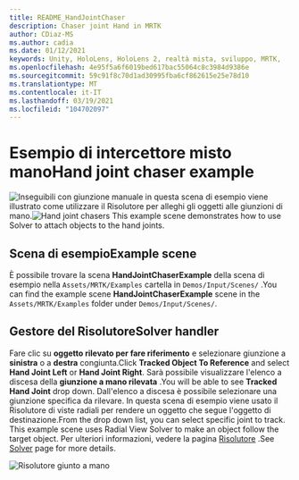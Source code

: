 ```yaml
---
title: README_HandJointChaser
description: Chaser joint Hand in MRTK
author: CDiaz-MS
ms.author: cadia
ms.date: 01/12/2021
keywords: Unity, HoloLens, HoloLens 2, realtà mista, sviluppo, MRTK,
ms.openlocfilehash: 4e95f5a6f6019bed617bac55064c8c3984d9386e
ms.sourcegitcommit: 59c91f8c70d1ad30995fba6cf862615e25e78d10
ms.translationtype: MT
ms.contentlocale: it-IT
ms.lasthandoff: 03/19/2021
ms.locfileid: "104702097"
---
```

# <a name="hand-joint-chaser-example"></a><span data-ttu-id="0e786-104">Esempio di intercettore misto mano</span><span class="sxs-lookup"><span data-stu-id="0e786-104">Hand joint chaser example</span></span>

<span data-ttu-id="0e786-105">![Inseguibili con giunzione manuale in ](images/hand-joint-chaser/MRTK_HandJointChaser_Main.jpg) questa scena di esempio viene illustrato come utilizzare il Risolutore per alleghi gli oggetti alle giunzioni di mano.</span><span class="sxs-lookup"><span data-stu-id="0e786-105">![Hand joint chasers](images/hand-joint-chaser/MRTK_HandJointChaser_Main.jpg) This example scene demonstrates how to use Solver to attach objects to the hand joints.</span></span>

## <a name="example-scene"></a><span data-ttu-id="0e786-106">Scena di esempio</span><span class="sxs-lookup"><span data-stu-id="0e786-106">Example scene</span></span>

<span data-ttu-id="0e786-107">È possibile trovare la scena **HandJointChaserExample** della scena di esempio nella `Assets/MRTK/Examples` cartella in `Demos/Input/Scenes/` .</span><span class="sxs-lookup"><span data-stu-id="0e786-107">You can find the example scene **HandJointChaserExample** scene in the `Assets/MRTK/Examples` folder under `Demos/Input/Scenes/`.</span></span>

## <a name="solver-handler"></a><span data-ttu-id="0e786-108">Gestore del Risolutore</span><span class="sxs-lookup"><span data-stu-id="0e786-108">Solver handler</span></span>

<span data-ttu-id="0e786-109">Fare clic su **oggetto rilevato per fare riferimento** e selezionare giunzione a **sinistra** o a **destra** congiunta.</span><span class="sxs-lookup"><span data-stu-id="0e786-109">Click **Tracked Object To Reference** and select **Hand Joint Left** or **Hand Joint Right**.</span></span> <span data-ttu-id="0e786-110">Sarà possibile visualizzare l'elenco a discesa della **giunzione a mano rilevata** .</span><span class="sxs-lookup"><span data-stu-id="0e786-110">You will be able to see **Tracked Hand Joint** drop down.</span></span> <span data-ttu-id="0e786-111">Dall'elenco a discesa è possibile selezionare una giunzione specifica da rilevare. In questa scena di esempio viene usato il Risolutore di viste radiali per rendere un oggetto che segue l'oggetto di destinazione.</span><span class="sxs-lookup"><span data-stu-id="0e786-111">From the drop down list, you can select specific joint to track. This example scene uses Radial View Solver to make an object follow the target object.</span></span> <span data-ttu-id="0e786-112">Per ulteriori informazioni, vedere la pagina [Risolutore](ux-building-blocks/solvers/solver.md) .</span><span class="sxs-lookup"><span data-stu-id="0e786-112">See [Solver](ux-building-blocks/solvers/solver.md) page for more details.</span></span>

![Risolutore giunto a mano](images/hand-joint-chaser/MRTK_Solver_HandJoint.jpg)
